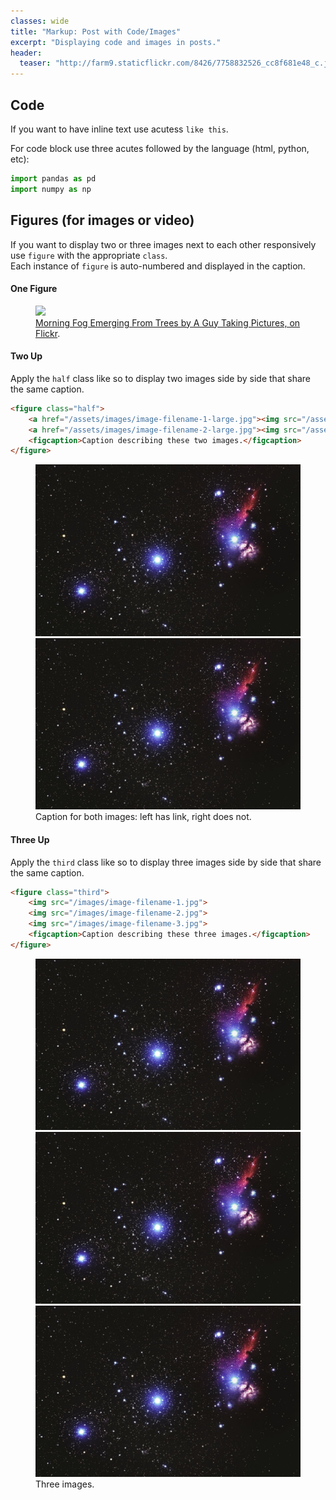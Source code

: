 ```yaml
---
classes: wide
title: "Markup: Post with Code/Images"
excerpt: "Displaying code and images in posts."
header:
  teaser: "http://farm9.staticflickr.com/8426/7758832526_cc8f681e48_c.jpg"
---
```


## Code

If you want to have inline text use acutess `like this`.

For code block use three acutes followed by the language (html, python, etc):
```python
import pandas as pd
import numpy as np
```


## Figures (for images or video)

If you want to display two or three images next to each other responsively use `figure` with the appropriate `class`.  
Each instance of `figure` is auto-numbered and displayed in the caption.

#### One Figure

<figure>
	<a href="http://farm9.staticflickr.com/8426/7758832526_cc8f681e48_b.jpg"><img src="http://farm9.staticflickr.com/8426/7758832526_cc8f681e48_c.jpg"></a>
	<figcaption><a href="http://www.flickr.com/photos/80901381@N04/7758832526/">Morning Fog Emerging From Trees by A Guy Taking Pictures, on Flickr</a>.</figcaption>
</figure>


#### Two Up

Apply the `half` class like so to display two images side by side that share the same caption.

```html
<figure class="half">
    <a href="/assets/images/image-filename-1-large.jpg"><img src="/assets/images/image-filename-1.jpg"></a>
    <a href="/assets/images/image-filename-2-large.jpg"><img src="/assets/images/image-filename-2.jpg"></a>
    <figcaption>Caption describing these two images.</figcaption>
</figure>
```

<figure class="half">
	<a href="/assets/images/star_galaxy_1200x777.jpg"><img src="/assets/images/star_galaxy_1200x777.jpg"></a>
	<img src="/assets/images/star_galaxy_1200x777.jpg">
	<figcaption>Caption for both images: left has link, right does not.</figcaption>
</figure>

#### Three Up

Apply the `third` class like so to display three images side by side that share the same caption.

```html
<figure class="third">
	<img src="/images/image-filename-1.jpg">
	<img src="/images/image-filename-2.jpg">
	<img src="/images/image-filename-3.jpg">
	<figcaption>Caption describing these three images.</figcaption>
</figure>
```

<figure class="third">
	<img src="/assets/images/star_galaxy_1200x777.jpg">
	<img src="/assets/images/star_galaxy_1200x777.jpg">
	<img src="/assets/images/star_galaxy_1200x777.jpg">
	<figcaption>Three images.</figcaption>
</figure>


